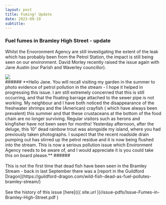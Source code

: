 ```yaml
---
layout: post
title: Fuming! Update
date: 2023-09-19
subtitle: 
---
```


### Fuel fumes in Bramley High Street - update  

Whilst the Envoronment Agency are still investigating the extent of the leak which has probably been from the Petrol Station, the impact is still being seen on our environment.  David Morley recently raised the issue again with Jane Austin (our Parish and Waverley councillor). <br>

<div class="gallery" data-columns="1">
    <img src="{{site.url}}/images/deadfish.jpg"> 
</div>
###### **Hello Jane. You will recall visiting my garden in the summer to photo evidence of petrol pollution in the stream - I hope it helped in progressing this issue. I am still extremely concerned that this is still occurring, and that the floating barrage attached to the sewer pipe is not working. My neighbour and I have both noticed the disappearance of the freshwater shrimps and the (American) crayfish ( which have always been prevalent) this summer and that these crustaceans at the bottom of the food chain are no longer surviving. Regular visitors such as herons and kingfisher have not been seen for months! Yesterday afternoon, after the deluge, this 10" dead rainbow trout was alongside my island, where you had previously taken photographs. I suspect that the recent roadside drain pumping out has stirred up the petrol residue and it is now being flushed into the stream. This is now a serious pollution issue which Environment Agency needs to be aware of, and I would appreciate it is you could take this on board please.** ######     
<br><br>
This is not the first time that dead fish have been seen in the Bramley Stream - back in last September there was a [report in the Guildford Dragon](https://guildford-dragon.com/wild-fish-dead-as-fuel-pollutes-bramley-stream/)
<br><br>
See the history of this issue [here]({{ site.url }}/issue-pdfs/Issue-Fumes-in-Bramley-High-Street.pdf ) 


